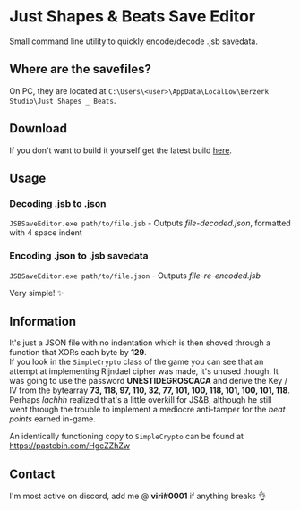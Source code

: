 # Just Shapes & Beats Save Editor

Small command line utility to quickly encode/decode .jsb savedata.

## Where are the savefiles?
On PC, they are located at `C:\Users\<user>\AppData\LocalLow\Berzerk Studio\Just Shapes _ Beats`.

## Download
If you don't want to build it yourself get the latest build [here](https://github.com/notviri/JSBSaveEditor/releases/download/v1.0/JSBSaveEditor_v1.0.zip).

## Usage

### Decoding .jsb to .json
`JSBSaveEditor.exe path/to/file.jsb` - Outputs *file-decoded.json*, formatted with 4 space indent

### Encoding .json to .jsb savedata

`JSBSaveEditor.exe path/to/file.json` - Outputs *file-re-encoded.jsb*

Very simple! ✨

## Information
It's just a JSON file with no indentation which is then shoved through a function that XORs each byte by **129**.  
If you look in the `SimpleCrypto` class of the game you can see that 
an attempt at implementing Rijndael cipher was made, it's unused though.
It was going to use the password **UNESTIDEGROSCACA** and derive the Key / IV from the bytearray 
**73, 118, 97, 110, 32, 77, 101, 100, 118, 101, 100, 101, 118**. 
Perhaps *lachhh* realized that's a little overkill for JS&B, 
although he still went through the trouble to implement a mediocre anti-tamper for the *beat points* earned in-game.  
  
An identically functioning copy to `SimpleCrypto` can be found at https://pastebin.com/HgcZZhZw

## Contact
I'm most active on discord, add me @ **viri#0001** if anything breaks 👌
